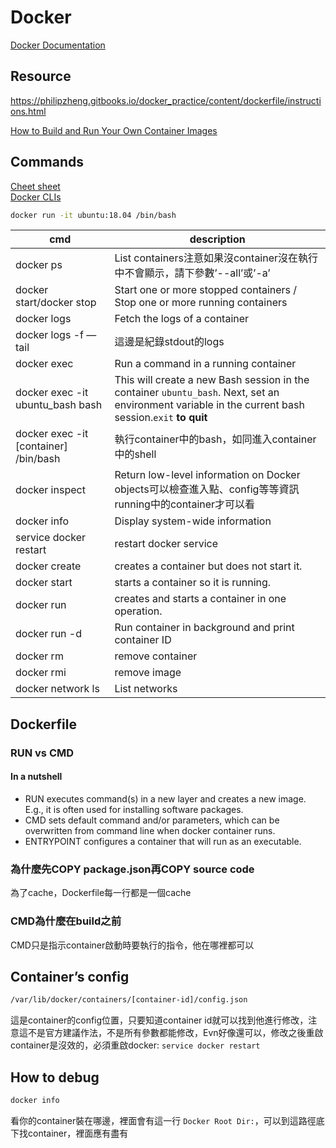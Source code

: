 # Docker

[Docker Documentation](https://docs.docker.com/)

## Resource

<https://philipzheng.gitbooks.io/docker_practice/content/dockerfile/instructions.html>

[How to Build and Run Your Own Container Images](https://rancher.com/learning-paths/how-to-build-and-run-your-own-container-images/)

## Commands

[Cheet sheet](https://github.com/wsargent/docker-cheat-sheet)  
[Docker CLIs](https://docs.docker.com/engine/reference/commandline/cli/)

```bash
docker run -it ubuntu:18.04 /bin/bash
```

|cmd|description|
|--|--|
| docker ps| List containers注意如果沒container沒在執行中不會顯示，請下參數’--all’或’-a’|
| docker start/docker stop| Start one or more stopped containers / Stop one or more running containers|
| docker logs| Fetch the logs of a container|
| docker logs -f —tail| 這邊是紀錄stdout的logs|
| docker exec| Run a command in a running container|
| docker exec -it ubuntu_bash bash| This will create a new Bash session in the container `ubuntu_bash`. Next, set an environment variable in the current bash session.`exit` **to quit**|
| docker exec -it [container] /bin/bash | 執行container中的bash，如同進入container中的shell|
| docker inspect| Return low-level information on Docker objects可以檢查進入點、config等等資訊running中的container才可以看|
| docker info| Display system-wide information|
| service docker restart| restart docker service|
| docker create|creates a container but does not start it.|
| docker start|starts a container so it is running.|
| docker run|creates and starts a container in one operation.|
| docker run -d|Run container in background and print container ID|
| docker rm|remove container|
| docker rmi|remove image|
| docker network ls|List networks|

## Dockerfile

### RUN vs CMD

#### In a nutshell

- RUN executes command(s) in a new layer and creates a new image. E.g., it is often used for installing software packages.
- CMD sets default command and/or parameters, which can be overwritten from command line when docker container runs.
- ENTRYPOINT configures a container that will run as an executable.

### 為什麼先COPY package.json再COPY source code

為了cache，Dockerfile每一行都是一個cache

### CMD為什麼在build之前

CMD只是指示container啟動時要執行的指令，他在哪裡都可以

## Container’s config

```bash
/var/lib/docker/containers/[container-id]/config.json
```

這是container的config位置，只要知道container id就可以找到他進行修改，注意這不是官方建議作法，不是所有參數都能修改，Evn好像還可以，修改之後重啟container是沒效的，必須重啟docker: `service docker restart`

## How to debug

```bash
docker info
```

看你的container裝在哪邊，裡面會有這一行 `Docker Root Dir:`，可以到這路徑底下找container，裡面應有盡有
   